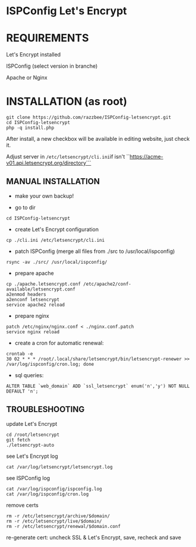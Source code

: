 ISPConfig Let's Encrypt
=========================


# REQUIREMENTS

Let's Encrypt installed

ISPConfig (select version in branche)

Apache or Nginx


# INSTALLATION (as root)

```
git clone https://github.com/razzbee/ISPConfig-letsencrypt.git
cd ISPConfig-letsencrypt
php -q install.php
```

After install, a new checkbox will be available in editing website, just check it.

Adjust server in ```/etc/letsencrypt/cli.ini```if isn't ``https://acme-v01.api.letsencrypt.org/directory```


## MANUAL INSTALLATION

- make your own backup!

- go to dir
```
cd ISPConfig-letsencrypt
```

- create Let's Encrypt configuration
```
cp ./cli.ini /etc/letsencrypt/cli.ini
```

- patch ISPConfig (merge all files from ./src to /usr/local/ispconfig)
```
rsync -av ./src/ /usr/local/ispconfig/
```

- prepare apache
```
cp ./apache.letsencrypt.conf /etc/apache2/conf-available/letsencrypt.conf
a2enmod headers
a2enconf letsencrypt
service apache2 reload
```

- prepare nginx
```
patch /etc/nginx/nginx.conf < ./nginx.conf.patch
service nginx reload
```

- create a cron for automatic renewal:
```
crontab -e
30 02 * * * /root/.local/share/letsencrypt/bin/letsencrypt-renewer >> /var/log/ispconfig/cron.log; done
```

- sql queries:
```
ALTER TABLE `web_domain` ADD `ssl_letsencrypt` enum('n','y') NOT NULL DEFAULT 'n';
```


## TROUBLESHOOTING

update Let's Encrypt
```
cd /root/letsencrypt
git fetch
./letsencrypt-auto
```

see Let's Encrypt log
```
cat /var/log/letsencrypt/letsencrypt.log
```

see ISPConfig log
```
cat /var/log/ispconfig/ispconfig.log
cat /var/log/ispconfig/cron.log
```

remove certs
```
rm -r /etc/letsencrypt/archive/$domain/
rm -r /etc/letsencrypt/live/$domain/
rm -r /etc/letsencrypt/renewal/$domain.conf
```

re-generate cert: uncheck SSL & Let's Encrypt, save, recheck and save
